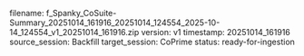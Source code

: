 filename: f_Spanky_CoSuite-Summary_20251014_161916_20251014_124554_2025-10-14_124554_v1_20251014_161916.zip
version: v1
timestamp: 20251014_161916
source_session: Backfill
target_session: CoPrime
status: ready-for-ingestion
